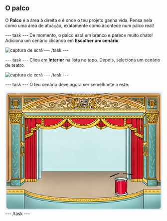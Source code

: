 ## O palco

O **Palco** é a área à direita e é onde o teu projeto ganha vida. Pensa nela como uma área de atuação, exatamente como acontece num palco real!

--- task --- De momento, o palco está em branco e parece muito chato! Adiciona um cenário clicando em **Escolher um cenário**.

![captura de ecrã](images/band-stage-choose.png) --- /task ---

--- task --- Clica em **Interior** na lista no topo. Depois, seleciona um cenário de teatro.

![captura de ecrã](images/band-backdrop.png) --- /task ---

--- task --- O teu cenário deve agora ser semelhante a este:

![captura de ecrã](images/band-stage.png) --- /task ---